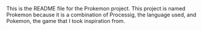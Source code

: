 This is the README file for the Prokemon project. This project is named Prokemon because it is a combination of Processig, the language used, and Pokemon, the game that I took inspiration from.
